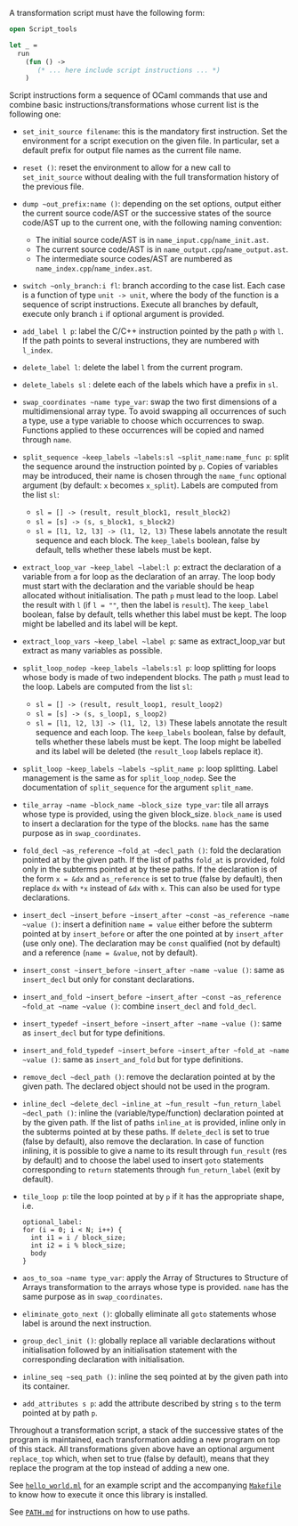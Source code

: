 A transformation script must have the following form:

```ocaml
open Script_tools

let _ =
  run
    (fun () ->
       (* ... here include script instructions ... *)
    )
```

Script instructions form a sequence of OCaml commands that use and combine basic
instructions/transformations whose current list is the following one:

- `set_init_source filename`: this is the mandatory first instruction. Set the
  environment for a script execution on the given file. In particular, set a
  default prefix for output file names as the current file name.

- `reset ()`: reset the environment to allow for a new call to `set_init_source`
  without dealing with the full transformation history of the previous file.

- `dump ~out_prefix:name ()`: depending on the set options, output either the
  current source code/AST or the successive states of the source code/AST up to
  the current one, with the following naming convention:
  + The initial source code/AST is in `name_input.cpp`/`name_init.ast`.
  + The current source code/AST is in `name_output.cpp`/`name_output.ast`.
  + The intermediate source codes/AST are numbered as
  `name_index.cpp`/`name_index.ast`.

- `switch ~only_branch:i fl`: branch according to the case list. Each case is a
  function of type `unit -> unit`, where the body of the function is a sequence
  of script instructions. Execute all branches by default, execute only branch
  `i` if optional argument is provided.

- `add_label l p`: label the C/C++ instruction pointed by the path `p` with
  `l`. If the path points to several instructions, they are numbered with
  `l_index`.

- `delete_label l`: delete the label `l` from the current program.

- `delete_labels sl` : delete each of the labels which have a prefix in `sl`.

- `swap_coordinates ~name type_var`: swap the two first dimensions of a
  multidimensional array type. To avoid swapping all occurrences of such a type,
  use a type variable to choose which occurrences to swap. Functions applied to
  these occurrences will be copied and named through `name`.

- `split_sequence ~keep_labels ~labels:sl ~split_name:name_func p`: split the
  sequence around the instruction pointed by `p`. Copies of variables may be
  introduced, their name is chosen through the `name_func` optional argument (by
   default: `x` becomes `x_split`). Labels are computed from the list `sl`:
    + `sl = [] -> (result, result_block1, result_block2)`
    + `sl = [s] -> (s, s_block1, s_block2)`
    + `sl = [l1, l2, l3] -> (l1, l2, l3)`
  These labels annotate the result sequence and each block. The `keep_labels`
  boolean, false by default, tells whether these labels must be kept.

- `extract_loop_var ~keep_label ~label:l p`: extract the declaration of a
  variable from a for loop as the declaration of an array. The loop body must
  start with the declaration and the variable should be heap allocated without
  initialisation. The path `p` must lead to the loop. Label the result with `l`
  (if `l = ""`, then the label is `result`). The `keep_label` boolean, false by
  default, tells whether this label must be kept. The loop might be labelled and
  its label will be kept.

- `extract_loop_vars ~keep_label ~label p`: same as extract_loop_var but extract
  as many variables as possible.

- `split_loop_nodep ~keep_labels ~labels:sl p`: loop splitting for loops whose
  body is made of two independent blocks. The path `p` must lead to the loop.
  Labels are computed from the list `sl`:
    + `sl = [] -> (result, result_loop1, result_loop2)`
    + `sl = [s] -> (s, s_loop1, s_loop2)`
    + `sl = [l1, l2, l3] -> (l1, l2, l3)`
  These labels annotate the result sequence and each loop. The `keep_labels`
  boolean, false by default, tells whether these labels must be kept. The loop
  might be labelled and its label will be deleted (the `result_loop` labels
  replace it).

- `split_loop ~keep_labels ~labels ~split_name p`: loop splitting. Label
  management is the same as for `split_loop_nodep`. See the documentation of
  `split_sequence` for the argument `split_name`.

- `tile_array ~name ~block_name ~block_size type_var`: tile all arrays whose
  type is provided, using the given block_size. `block_name` is used to insert a
  declaration for the type of the blocks. `name` has the same purpose as in
  `swap_coordinates`.

- `fold_decl ~as_reference ~fold_at ~decl_path ()`: fold the declaration pointed
  at by the given path. If the list of paths `fold_at` is provided, fold only in
  the subterms pointed at by these paths. If the declaration is of the form
  `x = &dx` and `as_reference` is set to true (false by default), then replace
  `dx` with `*x` instead of `&dx` with `x`. This can also be used for type
  declarations.

- `insert_decl ~insert_before ~insert_after ~const ~as_reference ~name ~value ()`:
  insert a definition `name = value` either before the subterm pointed at by
  `insert_before` or after the one pointed at by `insert_after` (use only
  one). The declaration may be `const` qualified (not by default) and a
  reference (`name = &value`, not by default).

- `insert_const ~insert_before ~insert_after ~name ~value ()`: same as
  `insert_decl` but only for constant declarations.

- `insert_and_fold ~insert_before ~insert_after ~const ~as_reference ~fold_at ~name ~value ()`:
  combine `insert_decl` and `fold_decl`.

- `insert_typedef ~insert_before ~insert_after ~name ~value ()`: same as
  `insert_decl` but for type definitions.

- `insert_and_fold_typedef ~insert_before ~insert_after ~fold_at ~name ~value ()`:
   same as `insert_and_fold` but for type definitions.

- `remove_decl ~decl_path ()`: remove the declaration pointed at by the given
  path. The declared object should not be used in the program.

- `inline_decl ~delete_decl ~inline_at ~fun_result ~fun_return_label ~decl_path ()`:
  inline the (variable/type/function) declaration pointed at by the given
  path. If the list of paths `inline_at` is provided, inline only in the
  subterms pointed at by these paths. If `delete_decl` is set to true (false by
  default), also remove the declaration. In case of function inlining, it is
  possible to give a name to its result through `fun_result` (res by default)
  and to choose the label used to insert `goto` statements corresponding to
  `return` statements through `fun_return_label` (exit by default).
- `tile_loop p`: tile the loop pointed at by `p` if it has the appropriate
  shape, i.e.
  ```
  optional_label:
  for (i = 0; i < N; i++) {
    int i1 = i / block_size;
    int i2 = i % block_size;
    body
  }
  ```
- `aos_to_soa ~name type_var`: apply the Array of Structures to Structure of
  Arrays transformation to the arrays whose type is provided. `name` has the
  same purpose as in `swap_coordinates`.

- `eliminate_goto_next ()`: globally eliminate all `goto` statements whose label
  is around the next instruction.

- `group_decl_init ()`: globally replace all variable declarations without
  initialisation followed by an initialisation statement with the corresponding
  declaration with initialisation.

- `inline_seq ~seq_path ()`: inline the seq pointed at by the given path into
  its container.

- `add_attributes s p`: add the attribute described by string `s` to the term
  pointed at by path `p`.

Throughout a transformation script, a stack of the successive states of the
program is maintained, each transformation adding a new program on top of this
stack. All transformations given above have an optional argument `replace_top`
which, when set to true (false by default), means that they replace the program
at the top instead of adding a new one.

See [`hello_world.ml`](test_suite/hello_world/hello_world.ml) for an example
script and the accompanying [`Makefile`](test_suite/hello_world/Makefile) to
know how to execute it once this library is installed.

See [`PATH.md`](PATH.md) for instructions on how to use paths.